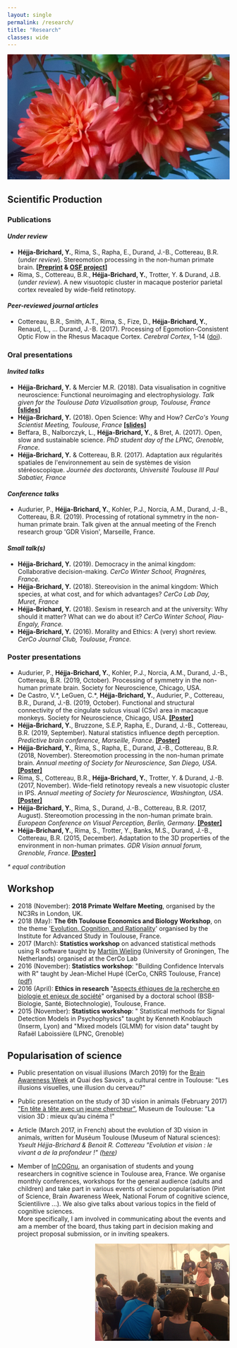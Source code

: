 ```yaml
---
layout: single
permalink: /research/
title: "Research"
classes: wide
---
```

<img src="/assets/images/RedFlowers.jpg" alt="My research"> 

## Scientific Production

### Publications
#### *Under review*

* **Héjja-Brichard, Y.**, Rima, S., Rapha, E., Durand, J.-B., Cottereau, B.R. (*under review*). Stereomotion processing in the non-human primate brain. <b>[[Preprint](https://www.biorxiv.org/content/10.1101/638155v2) & [OSF project](https://osf.io/yxrsv/)]</b>
* Rima, S., Cottereau, B.R., **Héjja-Brichard, Y.**, Trotter, Y. & Durand, J.B. (*under review*). A new visuotopic cluster in macaque posterior parietal cortex revealed by wide-field retinotopy.

#### *Peer-reviewed journal articles*

* Cottereau, B.R., Smith, A.T., Rima, S., Fize, D., **Héjja-Brichard, Y.**, Renaud, L., … Durand, J.-B. (2017). Processing of Egomotion-Consistent Optic Flow in the Rhesus Macaque Cortex. *Cerebral Cortex*, 1-14 ([doi](https://doi.org/10.1093/cercor/bhw412)).


### Oral presentations
#### *Invited talks*

* **Héjja-Brichard, Y.** & Mercier M.R. (2018). Data visualisation in cognitive neuroscience: Functional neuroimaging and electrophysiology. *Talk given for the Toulouse Data Vizualisation group, Toulouse, France* <a href="/pdf/YHB_ToulouseDataViz.pdf" target="_blank"><b>[slides]</b></a><br>
* **Héjja-Brichard, Y.** (2018). Open Science: Why and How? *CerCo's Young Scientist Meeting, Toulouse, France* <a href="/pdf/OSF_YSM18.pdf" target="_blank"><b>[slides]</b></a><br>
* Beffara, B., Nalborczyk, L., **Héjja-Brichard, Y.**, & Bret, A. (2017). Open, slow and sustainable science. *PhD student day of the LPNC, Grenoble, France.*
* **Héjja-Brichard, Y.** & Cottereau, B.R. (2017). Adaptation aux régularités spatiales de l'environnement au sein de systèmes de vision stéréoscopique. *Journée des doctorants, Université Toulouse III Paul Sabatier, France*

#### *Conference talks*
* Audurier, P., **Héjja-Brichard, Y.**, Kohler, P.J., Norcia, A.M., Durand, J.-B., Cottereau, B.R. (2019). Processing of rotational symmetry in the non-human primate brain. Talk given at the annual meeting of the French research group 'GDR Vision', Marseille, France.

#### *Small talk(s)*
* **Héjja-Brichard, Y.** (2019). Democracy in the animal kingdom: Collaborative decision-making.  *CerCo Winter School, Pragnères, France.*
* **Héjja-Brichard, Y.** (2018). Stereovision in the animal kingdom: Which species, at what cost, and for which advantages? *CerCo Lab Day, Muret, France* 
* **Héjja-Brichard, Y.** (2018). Sexism in research and at the university: Why should it matter? What can we do about it?  *CerCo Winter School, Piau-Engaly, France.*
* **Héjja-Brichard, Y.** (2016). Morality and Ethics: A (very) short review. *CerCo Journal Club, Toulouse, France.* 

### Poster presentations

* Audurier, P., **Héjja-Brichard, Y.**, Kohler, P.J., Norcia, A.M., Durand, J.-B., Cottereau, B.R. (2019, October). Processing of symmetry in the non-human primate brain. Society for Neuroscience, Chicago, USA.
* De Castro, V.\*, LeGuen, C.\*, **Héjja-Brichard, Y.**, Audurier, P., Cottereau, B.R., Durand, J.-B. (2019, October). Functional and structural connectivity of the cingulate sulcus visual (CSv) area in macaque monkeys. Society for Neuroscience, Chicago, USA. <a href="/pdf/SFN_2019_JBD.pdf" target="_blank"><b>[Poster]</b></a><br>
* **Héjja-Brichard, Y.**, Bruzzone, S.E.P, Rapha, E., Durand, J.-B., Cottereau, B.R. (2019, September). Natural statistics influence depth perception. *Predictive brain conference, Marseille, France*. <a href="/pdf/Poster_Marseille.pdf" target="_blank"><b>[Poster]</b></a><br>
* **Héjja-Brichard, Y.**, Rima, S., Rapha, E., Durand, J.-B., Cottereau, B.R. (2018, November). Stereomotion processing in the non-human primate brain. *Annual meeting of Society for Neuroscience, San Diego, USA*. <a href="/pdf/SFN_2018_YHB.pdf" target="_blank"><b>[Poster]</b></a><br>
* Rima, S., Cottereau, B.R., **Héjja-Brichard, Y.**, Trotter, Y. & Durand, J.-B. (2017, November). Wide-field retinotopy reveals a new visuotopic cluster in IPS. *Annual meeting of Society for Neuroscience, Washington, USA*. <a href="/pdf/SFN17_V1_Samy-compressed.pdf" target="_blank"><b>[Poster]</b></a><br>
* **Héjja-Brichard, Y.**, Rima, S., Durand, J.-B., Cottereau, B.R. (2017, August). Stereomotion processing in the non-human primate brain. *European Conference on Visual Perception, Berlin, Germany*. <a href="/pdf/PosterECVP.pdf" target="_blank"><b>[Poster]</b></a><br>
* **Héjja-Brichard, Y.**, Rima, S., Trotter, Y., Banks, M.S., Durand, J.-B., Cottereau, B.R. (2015, December). Adaptation to the 3D properties of the environment in non-human primates. *GDR Vision annual forum, Grenoble, France*. <a href="/pdf/Poster_GDRvision.pdf" target="_blank"><b>[Poster]</b></a><br>

*\* equal contribution*

## Workshop
* 2018 (November): **2018 Primate Welfare Meeting**, organised by the NC3Rs in London, UK.
* 2018 (May): **The 6th Toulouse Economics and Biology Workshop**, on the theme '[Evolution, Cognition, and Rationality](http://www.iast.fr/conferences/2018-6th-toulouse-economics-and-biology-workshop)' organised by the Institute for Advanced Study in Toulouse, France.
* 2017 (March): **Statistics workshop** on advanced statistical methods using R software taught by [Martijn Wieling](http://www.martijnwieling.nl/presentations) (University of Groningen, The Netherlands) organised at the CerCo Lab
* 2016 (November): **Statistics workshop**: "Building Confidence Intervals with R" taught by Jean-Michel Hupé (CerCo, CNRS Toulouse, France) [(pdf)](https://gdrvision2016.sciencesconf.org/data/pages/GDRvision2016_ConfidenceIntervalsBasics.pdf)
* 2016 (April): **Ethics in research** "[Aspects éthiques de la recherche en biologie et enjeux de société](http://societal.genotoul.fr/wp-content/uploads/2017/01/Module-2016-DP04-B-Programme.pdf)" organised by a doctoral school (BSB-Biologie, Santé, Biotechnologie), Toulouse, France.
* 2015 (November): **Statistics workshop**: " Statistical methods for Signal Detection Models in Psychophysics" taught by Kenneth Knoblauch (Inserm, Lyon) and "Mixed models (GLMM) for vision data" taught by Rafaël Laboissière (LPNC, Grenoble)

## Popularisation of science
* Public presentation on visual illusions (March 2019) for the [Brain Awareness Week](https://www.semaineducerveau.fr/manifestation/les-illusions-visuelles-une-illusion-du-cerveau/) at Quai des Savoirs, a cultural centre in Toulouse: "Les illusions visuelles, une illusion du cerveau?"
* Public presentation on the study of 3D vision in animals  (February 2017) ["En tête à tête avec un jeune chercheur"](http://www.univ-toulouse.fr/sites/default/files/dp-avis_de_recherche-lactualite_par_les_jeunes_chercheurs-5fev2017.pdf), Museum de Toulouse: "La vision 3D : mieux qu’au cinéma !"
* Article (March 2017, in French) about the evolution of 3D vision in animals, written for Muséum Toulouse (Museum of Natural sciences): 
*Yseult Héjja-Brichard & Benoit R. Cottereau "Evolution et vision : le vivant a de la profondeur !" ([here](http://www.museum.toulouse.fr/-/evolution-et-vision-le-vivant-a-de-la-profondeur-))*

* Member of [InCOGnu](http://incognu.fr/), an organisation of students and young researchers in cognitive science in Toulouse area, France. We organise monthly conferences, workshops for the general audience (adults and children) and take part in various events of science popularisation (Pint of Science, Brain Awareness Week, National Forum of cognitive science, Scientilivre ...). We also give talks about various topics in the field of cognitive sciences. <br> 
More specifically, I am involved in communicating about the events and am a member of the board, thus taking part in decision making and project proposal submission, or in inviting speakers.

<img src="/pdf/PhotoESOF_Incognu.jpg" alt="Incognu" align="right">
